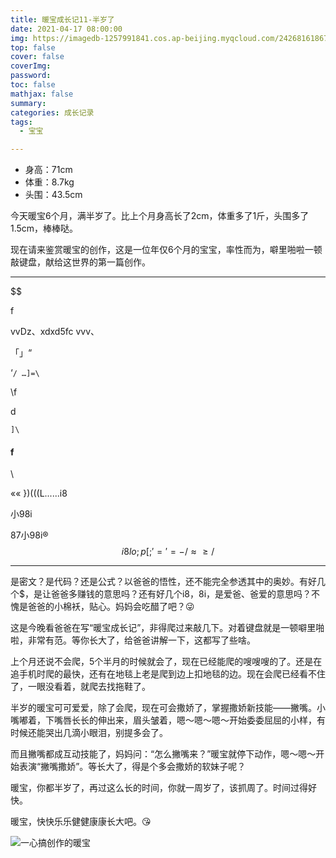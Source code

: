 ```yaml
---
title: 暖宝成长记11-半岁了
date: 2021-04-17 08:00:00
img: https://imagedb-1257991841.cos.ap-beijing.myqcloud.com/242681618671414_.pic.jpg
top: false
cover: false
coverImg: 
password: 
toc: false
mathjax: false
summary: 
categories: 成长记录
tags:
  - 宝宝

---
```


- 身高：71cm
- 体重：8.7kg
- 头围：43.5cm

今天暖宝6个月，满半岁了。比上个月身高长了2cm，体重多了1斤，头围多了1.5cm，棒棒哒。

现在请来鉴赏暖宝的创作，这是一位年仅6个月的宝宝，率性而为，噼里啪啦一顿敲键盘，献给这世界的第一篇创作。

---

$$

 f

vvDz、xdxd5fc vvv、


「」“

‘`/	…]=\`

\\f

d

`]\`

#### f

\

««
})(((L......i8

小98i

87小98i®
$$
i8lo;p[;'='=-/≈≥/
$$

---

是密文？是代码？还是公式？以爸爸的悟性，还不能完全参透其中的奥妙。有好几个$，是让爸爸多赚钱的意思吗？还有好几个i8，8i，是爱爸、爸爱的意思吗？不愧是爸爸的小棉袄，贴心。妈妈会吃醋了吧？😜

这是今晚看爸爸在写“暖宝成长记”，非得爬过来敲几下。对着键盘就是一顿噼里啪啦，非常有范。等你长大了，给爸爸讲解一下，这都写了些啥。

上个月还说不会爬，5个半月的时候就会了，现在已经能爬的嗖嗖嗖的了。还是在追手机时爬的最快，还有在地毯上老是爬到边上扣地毯的边。现在会爬已经看不住了，一眼没看着，就爬去找拖鞋了。

半岁的暖宝可可爱爱，除了会爬，现在可会撒娇了，掌握撒娇新技能——撇嘴。小嘴嘟着，下嘴唇长长的伸出来，眉头皱着，嗯～嗯～嗯～开始委委屈屈的小样，有时候还能哭出几滴小眼泪，别提多会了。

而且撇嘴都成互动技能了，妈妈问：“怎么撇嘴来？”暖宝就停下动作，嗯～嗯～开始表演“撇嘴撒娇”。等长大了，得是个多会撒娇的软妹子呢？

暖宝，你都半岁了，再过这么长的时间，你就一周岁了，该抓周了。时间过得好快。

暖宝，快快乐乐健健康康长大吧。😘

![一心搞创作的暖宝](https://imagedb-1257991841.cos.ap-beijing.myqcloud.com/242681618671414_.pic.jpg)